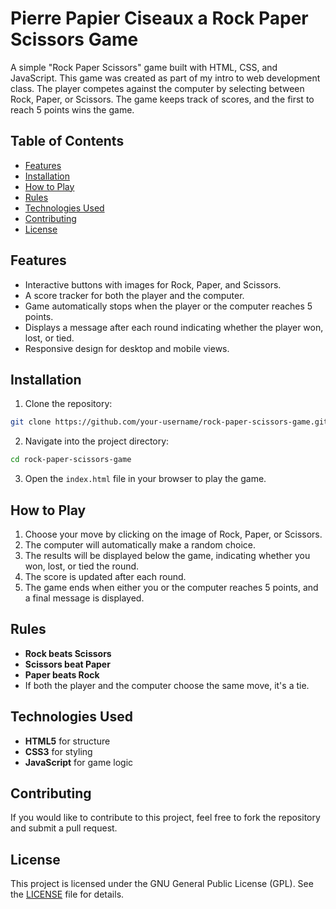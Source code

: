 # Pierre Papier Ciseaux a Rock Paper Scissors Game

A simple "Rock Paper Scissors" game built with HTML, CSS, and JavaScript. This game was created as part of my intro to web development class. The player competes against the computer by selecting between Rock, Paper, or Scissors. The game keeps track of scores, and the first to reach 5 points wins the game.

## Table of Contents

- [Features](#features)
- [Installation](#installation)
- [How to Play](#how-to-play)
- [Rules](#rules)
- [Technologies Used](#technologies-used)
- [Contributing](#contributing)
- [License](#license)

## Features

- Interactive buttons with images for Rock, Paper, and Scissors.
- A score tracker for both the player and the computer.
- Game automatically stops when the player or the computer reaches 5 points.
- Displays a message after each round indicating whether the player won, lost, or tied.
- Responsive design for desktop and mobile views.

## Installation

1. Clone the repository:

```bash
git clone https://github.com/your-username/rock-paper-scissors-game.git
```

2. Navigate into the project directory:

```bash
cd rock-paper-scissors-game
```

3. Open the `index.html` file in your browser to play the game.

## How to Play

1. Choose your move by clicking on the image of Rock, Paper, or Scissors.
2. The computer will automatically make a random choice.
3. The results will be displayed below the game, indicating whether you won, lost, or tied the round.
4. The score is updated after each round.
5. The game ends when either you or the computer reaches 5 points, and a final message is displayed.

## Rules

- **Rock beats Scissors**
- **Scissors beat Paper**
- **Paper beats Rock**
- If both the player and the computer choose the same move, it's a tie.

## Technologies Used

- **HTML5** for structure
- **CSS3** for styling
- **JavaScript** for game logic

## Contributing

If you would like to contribute to this project, feel free to fork the repository and submit a pull request.

## License

This project is licensed under the GNU General Public License (GPL). See the [LICENSE](LICENSE) file for details.
